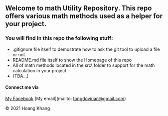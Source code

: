 ## Welcome to math Utility Repository. This repo offers various math methods used as a helper for your project.

### You will find in this repo the following stuff:
* .gitignore file itself to demostrate how to ask the git tool to upload a file or not
* README.md file itself to show the Homepage of this repo
* All of math methods located in the src\ folder to support for the math calculation in your project
* (TBA...)
#### Connect me via 
[My Facebook](https://facebook.com/ViUan)
[My email](mailto: tongdoviuan@gmail.com)

© 2021 Hoang.Khang

